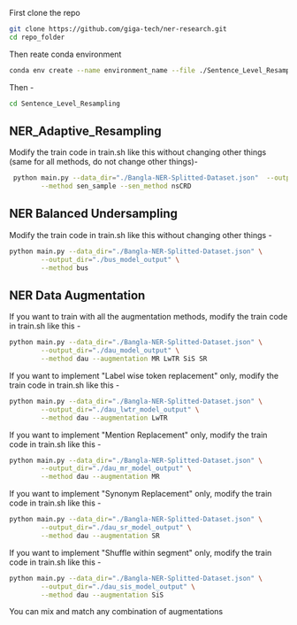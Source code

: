 First clone the repo

```bash
git clone https://github.com/giga-tech/ner-research.git
cd repo_folder
```

Then reate conda environment

```bash
conda env create --name environment_name --file ./Sentence_Level_Resampling/environment.yml
```

Then - 
```bash
cd Sentence_Level_Resampling
```

## NER_Adaptive_Resampling
Modify the train code in train.sh like this without changing other things (same for all methods, do not change other things)- 
```bash
 python main.py --data_dir="./Bangla-NER-Splitted-Dataset.json"  --output_dir="./sen_model_output" \
        --method sen_sample --sen_method nsCRD
```
## NER Balanced Undersampling
Modify the train code in train.sh like this without changing other things - 
```bash
python main.py --data_dir="./Bangla-NER-Splitted-Dataset.json" \
        --output_dir="./bus_model_output" \
        --method bus
```
## NER Data Augmentation
If you want to train with all the augmentation methods, modify the train code in train.sh like this - 
```bash
python main.py --data_dir="./Bangla-NER-Splitted-Dataset.json" \
        --output_dir="./dau_model_output" \
        --method dau --augmentation MR LwTR SiS SR
```

If you want to implement "Label wise token replacement" only, modify the train code in train.sh like this - 

```bash
python main.py --data_dir="./Bangla-NER-Splitted-Dataset.json" \
        --output_dir="./dau_lwtr_model_output" \
        --method dau --augmentation LwTR
```
If you want to implement "Mention Replacement" only, modify the train code in train.sh like this - 

```bash
python main.py --data_dir="./Bangla-NER-Splitted-Dataset.json" \
        --output_dir="./dau_mr_model_output" \
        --method dau --augmentation MR
```
If you want to implement "Synonym Replacement" only, modify the train code in train.sh like this - 

```bash
python main.py --data_dir="./Bangla-NER-Splitted-Dataset.json" \
        --output_dir="./dau_sr_model_output" \
        --method dau --augmentation SR
```
If you want to implement "Shuffle within segment" only, modify the train code in train.sh like this - 

```bash
python main.py --data_dir="./Bangla-NER-Splitted-Dataset.json" \
        --output_dir="./dau_sis_model_output" \
        --method dau --augmentation SiS
```

You can mix and match any combination of augmentations